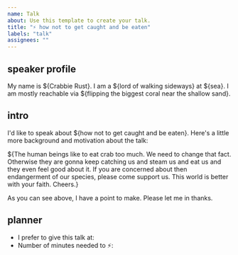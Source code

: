 ```yaml
---
name: Talk
about: Use this template to create your talk.
title: "⚡️ how not to get caught and be eaten"
labels: "talk"
assignees: ""
---
```


<!-- Every talk must come with an emoji in the title -->


<!-- Consider this template, but writing whatever about your talk also can -->

speaker profile
---
My name is ${Crabbie Rust}. I am a ${lord of walking sideways} at ${sea}. I am mostly reachable via ${flipping the biggest coral near the shallow sand}.

intro
---
I'd like to speak about ${how not to get caught and be eaten}. Here's a little more background and motivation about the talk:

${The human beings like to eat crab too much. We need to change that fact. Otherwise they are gonna keep catching us and steam us and eat us and they even feel good about it. If you are concerned about then endangerment of our species, please come support us. This world is better with your faith. Cheers.}

As you can see above, I have a point to make. Please let me in thanks.

planner
---
- I prefer to give this talk at: <!-- which month -->
- Number of minutes needed to ⚡️: <!-- 7 / 8 / 9 / 10 -->

<!--
What happens after your proposal?
- We'll contact you on GitHub directly. If you prefer private conversation, please leave your preferred way of contact.
- Once your topic and time is confirmed, we'll reference your issue in the umbrella issue of the event. 
- If you have any questions, feel free to reach out via twitter @reknowledgeable
-->
